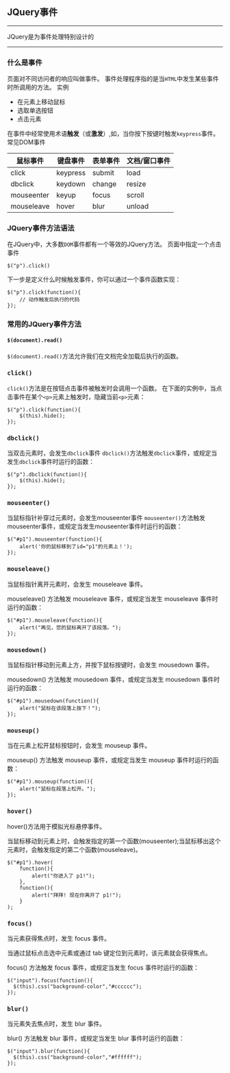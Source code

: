 ## JQuery事件

---

JQuery是为事件处理特别设计的

---

### 什么是事件

页面对不同访问者的响应叫做事件。
事件处理程序指的是当`HTML`中发生某些事件时所调用的方法。
实例
+ 在元素上移动鼠标
+ 选取单选按钮
+ 点击元素

在事件中经常使用术语**触发**（或**激发**）,如，当你按下按键时触发`keypress`事件。
常见DOM事件

鼠标事件|键盘事件|表单事件|文档/窗口事件
---|---|---|---
click|keypress|submit|load
dbclick|keydown|change|resize
mouseenter|keyup|focus|scroll
mouseleave|hover|blur|unload

### JQuery事件方法语法

在JQuery中，大多数`DOM`事件都有一个等效的JQuery方法。
页面中指定一个点击事件
```jquery
$("p").click()
```
下一步是定义什么时候触发事件，你可以通过一个事件函数实现：
```jquery
$("p").click(function(){
    // 动作触发后执行的代码
});
```

### 常用的JQuery事件方法

#### `$(document).read()`

`$(document).read()`方法允许我们在文档完全加载后执行的函数。

### `click()`

`click()`方法是在按钮点击事件被触发时会调用一个函数。
在下面的实例中，当点击事件在某个`<p>`元素上触发时，隐藏当前`<p>`元素：
```jquery
$("p").click(function(){
    $(this).hide();
});
```
### `dbclick()`

当双击元素时，会发生`dbclick`事件
`dbclick()`方法触发`dbclick`事件，或规定当发生`dbclick`事件时运行的函数：
```jquery
$("p").dbclick(function(){
    $(this).hide();
});
```

### `mouseenter()`

当鼠标指针补穿过元素时，会发生mouseenter事件
`mouseenter()`方法触发mouseenter事件，或规定当发生mouseenter事件时运行的函数：
```jquery
$("#p1").mouseenter(function(){
    alert('你的鼠标移到了id="p1"的元素上！');
});
```

### `mouseleave()`
当鼠标指针离开元素时，会发生 mouseleave 事件。

mouseleave() 方法触发 mouseleave 事件，或规定当发生 mouseleave 事件时运行的函数：
```jquery
$("#p1").mouseleave(function(){
    alert("再见，您的鼠标离开了该段落。");
});
```

### `mousedown()`

当鼠标指针移动到元素上方，并按下鼠标按键时，会发生 mousedown 事件。

mousedown() 方法触发 mousedown 事件，或规定当发生 mousedown 事件时运行的函数：
```jquery
$("#p1").mousedown(function(){
    alert("鼠标在该段落上按下！");
});
```

### `mouseup()`

当在元素上松开鼠标按钮时，会发生 mouseup 事件。

mouseup() 方法触发 mouseup 事件，或规定当发生 mouseup 事件时运行的函数：
```jquery
$("#p1").mouseup(function(){
    alert("鼠标在段落上松开。");
});
```

### `hover()`

hover()方法用于模拟光标悬停事件。

当鼠标移动到元素上时，会触发指定的第一个函数(mouseenter);当鼠标移出这个元素时，会触发指定的第二个函数(mouseleave)。
```jquery
$("#p1").hover(
    function(){
        alert("你进入了 p1!");
    },
    function(){
        alert("拜拜! 现在你离开了 p1!");
    }
);
```

### `focus()`

当元素获得焦点时，发生 focus 事件。

当通过鼠标点击选中元素或通过 tab 键定位到元素时，该元素就会获得焦点。

focus() 方法触发 focus 事件，或规定当发生 focus 事件时运行的函数：
```jquery
$("input").focus(function(){
  $(this).css("background-color","#cccccc");
});
```

### `blur()`
当元素失去焦点时，发生 blur 事件。

blur() 方法触发 blur 事件，或规定当发生 blur 事件时运行的函数：
```jquery
$("input").blur(function(){
  $(this).css("background-color","#ffffff");
});
```